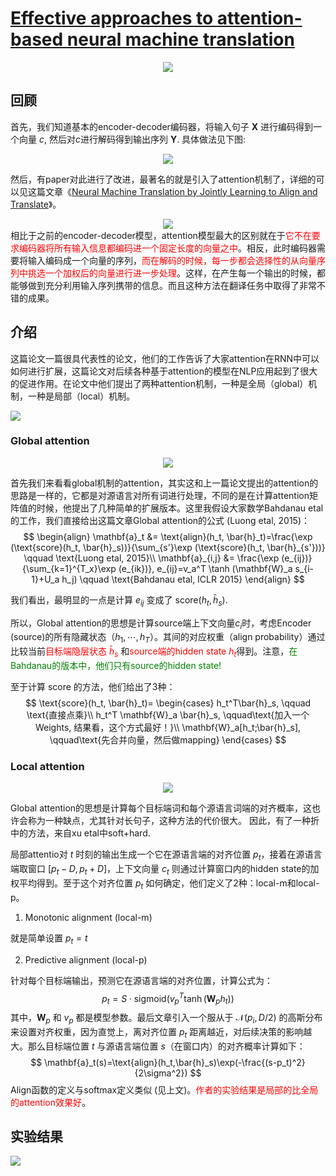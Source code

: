 # [Effective approaches to attention-based neural machine translation](https://arxiv.org/abs/1508.04025)

<center><img src="https://images2015.cnblogs.com/blog/670089/201610/670089-20161012111501343-1669960587.png"></img></center>

## 回顾
首先，我们知道基本的encoder-decoder编码器，将输入句子 $\mathbf{X}$ 进行编码得到一个向量 $c$, 然后对$c$进行解码得到输出序列 $\mathbf{Y}$. 具体做法见下图:

<center><img src="https://pic4.zhimg.com/80/v2-a2872599992a0d3317b7faafb32d3df4_hd.jpg"></img></center>

然后，有paper对此进行了改进，最著名的就是引入了attention机制了，详细的可以见这篇文章《[Neural Machine Translation by Jointly Learning to Align and Translate](http://arxiv.org/abs/1409.0473)》。

<center><img src="https://pic1.zhimg.com/80/v2-894bc7e1f247625eb3fd292e8d284884_hd.jpg"></img></center>
相比于之前的encoder-decoder模型，attention模型最大的区别就在于<font color="Red">它不在要求编码器将所有输入信息都编码进一个固定长度的向量之中</font>。相反，此时编码器需要将输入编码成一个向量的序列，<font color="Red">而在解码的时候，每一步都会选择性的从向量序列中挑选一个加权后的向量进行进一步处理</font>。这样，在产生每一个输出的时候，都能够做到充分利用输入序列携带的信息。而且这种方法在翻译任务中取得了非常不错的成果。


## 介绍
这篇论文一篇很具代表性的论文，他们的工作告诉了大家attention在RNN中可以如何进行扩展，这篇论文对后续各种基于attention的模型在NLP应用起到了很大的促进作用。在论文中他们提出了两种attention机制，一种是全局（global）机制，一种是局部（local）机制。

![](http://cnyah.com/2017/08/01/attention-variants/attention-mechanisms.png)

### Global attention

<center><img src="https://images2015.cnblogs.com/blog/670089/201610/670089-20161012111506078-902266845.png"></img></center>

首先我们来看看global机制的attention，其实这和上一篇论文提出的attention的思路是一样的，它都是对源语言对所有词进行处理，不同的是在计算attention矩阵值的时候，他提出了几种简单的扩展版本。这里我假设大家数学Bahdanau etal的工作，我们直接给出这篇文章Global attention的公式 (Luong etal, 2015)：
$$
\begin{align}
\mathbf{a}_t &= \text{align}(h_t, \bar{h}_t)=\frac{\exp (\text{score}(h_t, \bar{h}_s))}{\sum_{s'}\exp (\text{score}(h_t, \bar{h}_{s'}))} \qquad \text{Luong etal, 2015}\\
\mathbf{a}_{i,j} &= \frac{\exp (e_{ij})}{\sum_{k=1}^{T_x}\exp (e_{ik})}, e_{ij}=v_a^T \tanh (\mathbf{W}_a s_{i-1}+U_a h_j) \qquad \text{Bahdanau etal, ICLR 2015}
\end{align}
$$

我们看出，最明显的一点是计算 $e_{ij}$ 变成了 $\text{score}(h_t, \bar{h}_s)$.

所以，Global attention的思想是计算source端上下文向量$c_i$时，考虑Encoder (source)的所有隐藏状态（$h_1,\cdots, h_T$）。其间的对应权重（align probability）通过比较当前<font color="Red">目标端隐层状态 $\bar{h}_s$</font> 和<font color="Red">source端的hidden state $h_t$</font>得到。注意，<font color="green">在Bahdanau的版本中，他们只有source的hidden state!</font>

至于计算 $\text{score}$ 的方法，他们给出了3种：
$$
\text{score}(h_t, \bar{h}_t)=
\begin{cases}
h_t^T\bar{h}_s, \qquad \text{直接点乘}\\
h_t^T \mathbf{W}_a \bar{h}_s, \qquad\text{加入一个Weights, 结果看，这个方式最好！}\\
\mathbf{W}_a[h_t;\bar{h}_s], \qquad\text{先合并向量，然后做mapping}
\end{cases}
$$

### Local attention

<center><img src="https://images2015.cnblogs.com/blog/670089/201610/670089-20161012111507500-812049044.png"></img></center>

Global attention的思想是计算每个目标端词和每个源语言词端的对齐概率，这也许会称为一种缺点，尤其针对长句子，这种方法的代价很大。
因此，有了一种折中的方法，来自xu etal中soft+hard.

局部attentio对 $t$ 时刻的输出生成一个它在源语言端的对齐位置 $p_t$，接着在源语言端取窗口 $[p_t-D,p_t+D]$，上下文向量 $c_t$ 则通过计算窗口内的hidden state的加权平均得到。至于这个对齐位置 $p_t$ 如何确定，他们定义了2种：local-m和local-p。

1. Monotonic alignment (local-m)

就是简单设置 $p_t=t$

2. Predictive alignment (local-p)

针对每个目标端输出，预测它在源语言端的对齐位置，计算公式为：
$$
p_t=S\cdot \text{sigmoid} (v_p^T \tanh (\mathbf{W}_p h_t))
$$
其中，$\mathbf{W}_p$ 和 $v_p$ 都是模型参数。最后文章引入一个服从于 $\mathcal{N}(p_i, D/2)$ 的高斯分布来设置对齐权重，因为直觉上，离对齐位置 $p_t$ 距离越近，对后续决策的影响越大。那么目标端位置 $t$ 与源语言端位置 $s$（在窗口内）的对齐概率计算如下：
$$
\mathbf{a}_t(s)=\text{align}(h_t,\bar{h}_s)\exp(-\frac{(s-p_t)^2}{2\sigma^2})
$$
Align函数的定义与softmax定义类似 (见上文)。<font color="Red">作者的实验结果是局部的比全局的attention效果好</font>。


## 实验结果
![](https://ai2-s2-public.s3.amazonaws.com/figures/2017-08-08/1b1df9f75ee6f27433687dad302387f811dab64d/6-Table1-1.png)

